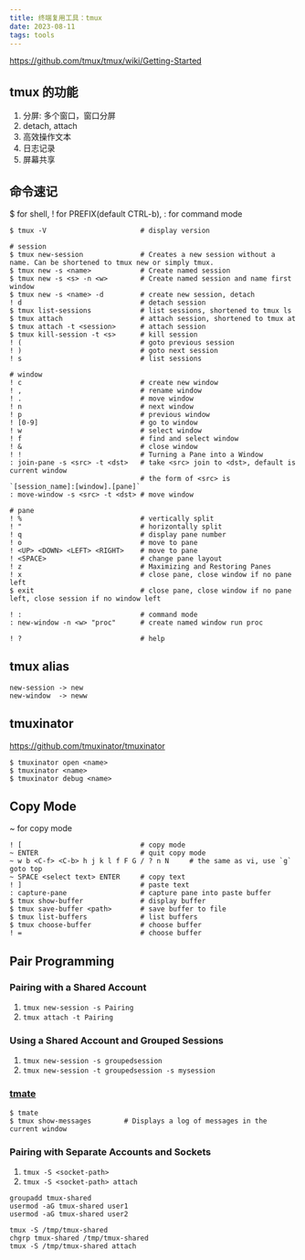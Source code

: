 ```yaml
---
title: 终端复用工具：tmux
date: 2023-08-11
tags: tools
---
```


<https://github.com/tmux/tmux/wiki/Getting-Started>

## tmux 的功能

1. 分屏: 多个窗口，窗口分屏
2. detach, attach
3. 高效操作文本
4. 日志记录
5. 屏幕共享

## 命令速记

$ for shell, ! for PREFIX(default CTRL-b), : for command mode

```
$ tmux -V                       # display version

# session
$ tmux new-session              # Creates a new session without a name. Can be shortened to tmux new or simply tmux.
$ tmux new -s <name>            # Create named session
$ tmux new -s <s> -n <w>        # Create named session and name first window
$ tmux new -s <name> -d         # create new session, detach
! d                             # detach session
$ tmux list-sessions            # list sessions, shortened to tmux ls
$ tmux attach                   # attach session, shortened to tmux at
$ tmux attach -t <session>      # attach session
$ tmux kill-session -t <s>      # kill session
! (                             # goto previous session
! )                             # goto next session
! s                             # list sessions

# window
! c                             # create new window
! ,                             # rename window
! .                             # move window
! n                             # next window
! p                             # previous window
! [0-9]                         # go to window
! w                             # select window
! f                             # find and select window
! &                             # close window
! !                             # Turning a Pane into a Window
: join-pane -s <src> -t <dst>   # take <src> join to <dst>, default is current window
                                # the form of <src> is `[session_name]:[window].[pane]`
: move-window -s <src> -t <dst> # move window

# pane
! %                             # vertically split
! "                             # horizontally split
! q                             # display pane number
! o                             # move to pane
! <UP> <DOWN> <LEFT> <RIGHT>    # move to pane
! <SPACE>                       # change pane layout
! z                             # Maximizing and Restoring Panes
! x                             # close pane, close window if no pane left
$ exit                          # close pane, close window if no pane left, close session if no window left

! :                             # command mode
: new-window -n <w> "proc"      # create named window run proc

! ?                             # help
```

## tmux alias

```
new-session -> new
new-window  -> neww
```

## tmuxinator

<https://github.com/tmuxinator/tmuxinator>

```shell
$ tmuxinator open <name>
$ tmuxinator <name>
$ tmuxinator debug <name>
```

## Copy Mode

~ for copy mode

```
! [                             # copy mode
~ ENTER                         # quit copy mode
~ w b <C-f> <C-b> h j k l f F G / ? n N     # the same as vi, use `g` goto top
~ SPACE <select text> ENTER     # copy text
! ]                             # paste text
: capture-pane                  # capture pane into paste buffer
$ tmux show-buffer              # display buffer
$ tmux save-buffer <path>       # save buffer to file
$ tmux list-buffers             # list buffers
$ tmux choose-buffer            # choose buffer
! =                             # choose buffer
```

## Pair Programming

### Pairing with a Shared Account

1. `tmux new-session -s Pairing`
2. `tmux attach -t Pairing`

### Using a Shared Account and Grouped Sessions

1. `tmux new-session -s groupedsession`
2. `tmux new-session -t groupedsession -s mysession`

### [tmate](https://tmate.io/)

```
$ tmate
$ tmux show-messages        # Displays a log of messages in the current window
```

### Pairing with Separate Accounts and Sockets

1. `tmux -S <socket-path>`
2. `tmux -S <socket-path> attach`

```shell
groupadd tmux-shared
usermod -aG tmux-shared user1
usermod -aG tmux-shared user2

tmux -S /tmp/tmux-shared
chgrp tmux-shared /tmp/tmux-shared
tmux -S /tmp/tmux-shared attach
```
